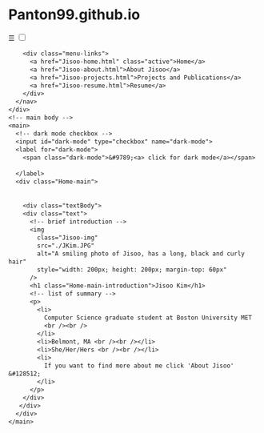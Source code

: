 # Panton99.github.io

<!DOCTYPE html>
<html lang="en">
  <head>
    <meta charset="utf-8" />
    <meta name="description" content="Hello, I am Jisoo" />
    <link href="style.css" rel="stylesheet" />
    <title>Jisoo Kim - Website</title>
  </head>
  <body>
    <div class="container">
    <!-- menu (mobile size: menu icon shows up, checkbox) -->
     <nav class="side-menu">
      <label class="menu-icon" aria-label="open menu" for="menu-toggle"
        >&#9776;
      </label>
      <input type="checkbox" id="menu-toggle" />

        <div class="menu-links">
          <a href="Jisoo-home.html" class="active">Home</a>
          <a href="Jisoo-about.html">About Jisoo</a>
          <a href="Jisoo-projects.html">Projects and Publications</a>
          <a href="Jisoo-resume.html">Resume</a>
        </div>
      </nav>
    </div>
    <!-- main body -->
    <main>
      <!-- dark mode checkbox -->
      <input id="dark-mode" type="checkbox" name="dark-mode">
      <label for="dark-mode">
        <span class="dark-mode">&#9789;<a> click for dark mode</a></span>
        
      </label> 
      <div class="Home-main">
        
        
        <div class="textBody">
        <div class="text">
          <!-- brief introduction -->
          <img
            class="Jisoo-img"
            src="./JKim.JPG"
            alt="A smiling photo of Jisoo, has a long, black and curly hair"
            style="width: 200px; height: 200px; margin-top: 60px"
          />
          <h1 class="Home-main-introduction">Jisoo Kim</h1>
          <!-- list of summary -->
          <p>
            <li>
              Computer Science graduate student at Boston University MET
              <br /><br />
            </li>
            <li>Belmont, MA <br /><br /></li>
            <li>She/Her/Hers <br /><br /></li>
            <li>
              If you want to find more about me click 'About Jisoo' &#128512;
            </li>
          </p>
        </div>
       </div>
      </div>
    </main>
  </body>
</html>
